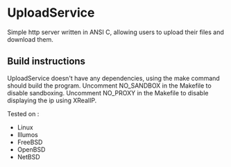 # UploadService

Simple http server written in ANSI C, allowing users to upload their files and
download them.

## Build instructions

UploadService doesn't have any dependencies, using the make command should
build the program.
Uncomment NO_SANDBOX in the Makefile to disable sandboxing.
Uncomment NO_PROXY in the Makefile to disable displaying the ip using XRealIP.

Tested on :
* Linux
* Illumos
* FreeBSD
* OpenBSD
* NetBSD
